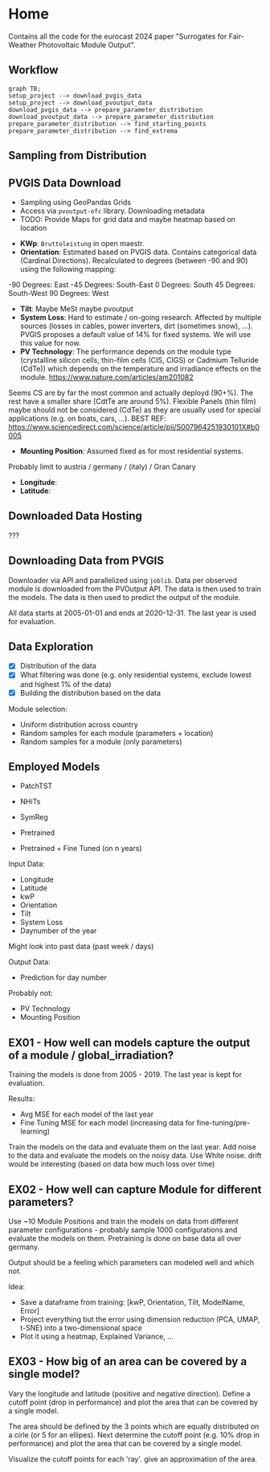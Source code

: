 # Home

Contains all the code for the eurocast 2024 paper "Surrogates for Fair-Weather Photovoltaic Module Output".


Workflow
--------

```mermaid
graph TB;
setup_project --> download_pvgis_data
setup_project --> download_pvoutput_data
download_pvgis_data --> prepare_parameter_distribution
download_pvoutput_data --> prepare_parameter_distribution
prepare_parameter_distribution --> find_starting_points
prepare_parameter_distribution --> find_extrema
```

## Sampling from Distribution

## PVGIS Data Download

- Sampling using GeoPandas Grids
- Access via `pvoutput-ofc` library. Downloading metadata
- TODO: Provide Maps for grid data and maybe heatmap based on location

* **KWp**: `Bruttoleistung` in open maestr.
* **Orientation**: Estimated based on PVGIS data. Contains categorical data (Cardinal Directions). Recalculated to degrees (between -90 and 90) using the following mapping:

-90 Degrees: East
-45 Degrees: South-East
0 Degrees: South
45 Degrees: South-West
90 Degrees: West

* **Tilt**: Maybe MeSt maybe pvoutput
* **System Loss**: Hard to estimate / on-going research. Affected by multiple sources (losses in cables, power inverters, dirt (sometimes snow), ...). PVGIS proposes a default value of 14% for fixed systems. We will use this value for now.
* **PV Technology**: The performance depends on the module type (crystalline silicon cells, thin-film cells (CIS, CIGS) or Cadmium Telluride (CdTe)) which depends on the temperature and irradiance effects on the module. 
https://www.nature.com/articles/am201082

Seems CS are by far the most common and actually deployd (90+%). The rest have a smaller share (CdtTe are around 5%). Flexible Panels (thin film) maybe should not be considered (CdTe) as they are usually used for special applications (e.g. on boats, cars, ...).
BEST REF: https://www.sciencedirect.com/science/article/pii/S007964251930101X#b0005

* **Mounting Position**: Assumed fixed as for most residential systems.

Probably limit to austria / germany / (italy) / Gran Canary
* **Longitude**: 
* **Latitude**: 

## Downloaded Data Hosting

???

## Downloading Data from PVGIS

Downloader via API and parallelized using `joblib`.
Data per observed module is downloaded from the PVOutput API. The data is then used to train the models. The data is then used to predict the output of the module. 

All data starts at 2005-01-01 and ends at 2020-12-31. The last year is used for evaluation.

## Data Exploration

- [x] Distribution of the data
- [x] What filtering was done (e.g. only residential systems, exclude lowest and highest 1% of the data)
- [x] Building the distribution based on the data

Module selection:
- Uniform distribution across country
- Random samples for each module (parameters + location)
- Random samples for a module (only parameters)


## Employed Models

- PatchTST
- NHiTs
- SymReg

- Pretrained
- Pretrained + Fine Tuned (on n years)

Input Data:
- Longitude
- Latitude
- kwP
- Orientation
- Tilt
- System Loss
- Daynumber of the year

Might look into past data (past week / days)

Output Data:
- Prediction for day number

Probably not:
- PV Technology
- Mounting Position

## EX01 - How well can models capture the output of a module / global_irradiation?

Training the models is done from 2005 - 2019. The last year is kept for evaluation.

Results:
 - Avg MSE for each model of the last year
 - Fine Tuning MSE for each model (increasing data for fine-tuning/pre-learning)

Train the models on the data and evaluate them on the last year. Add noise to the data and evaluate the models on the noisy data.
Use White noise. drift would be interesting (based on data how much loss over time)

## EX02 - How well can capture Module for different parameters?

Use ~10 Module Positions and train the models on data from different parameter configurations - probably sample 1000 configurations and evaluate the models on them. Pretraining is done on base data all over germany.

Output should be a feeling which parameters can modeled well and which not.

Idea:
  - Save a dataframe from training:
  [kwP, Orientation, Tilt, ModelName, Error]
  - Project everything but the error using dimension reduction (PCA, UMAP, t-SNE) into a two-dimensional space
  - Plot it using a heatmap, Explained Variance, ...

## EX03 - How big of an area can be covered by a single model?

Vary the longitude and latitude (positive and negative direction). Define a cutoff point (drop in performance) and plot the area that can be covered by a single model.

The area should be defined by the 3 points which are equally distributed on a cirle (or 5 for an ellipes).
Next determine the cutoff point (e.g. 10% drop in performance) and plot the area that can be covered by a single model.

Visualize the cutoff points for each 'ray'. give an approximation of the area.